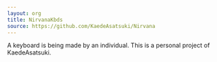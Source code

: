 ```yaml
---
layout: org
title: NirvanaKbds
source: https://github.com/KaedeAsatsuki/Nirvana
---
```

A keyboard is being made by an individual. This is a personal project of KaedeAsatsuki.